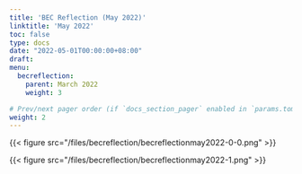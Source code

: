 ```yaml
---
title: 'BEC Reflection (May 2022)'
linktitle: 'May 2022'
toc: false
type: docs
date: "2022-05-01T00:00:00+08:00"
draft:
menu:
  becreflection:
    parent: March 2022
    weight: 3

# Prev/next pager order (if `docs_section_pager` enabled in `params.toml`)
weight: 2
---
```


{{< figure src="/files/becreflection/becreflectionmay2022-0-0.png" >}}

{{< figure src="/files/becreflection/becreflectionmay2022-1.png" >}}
